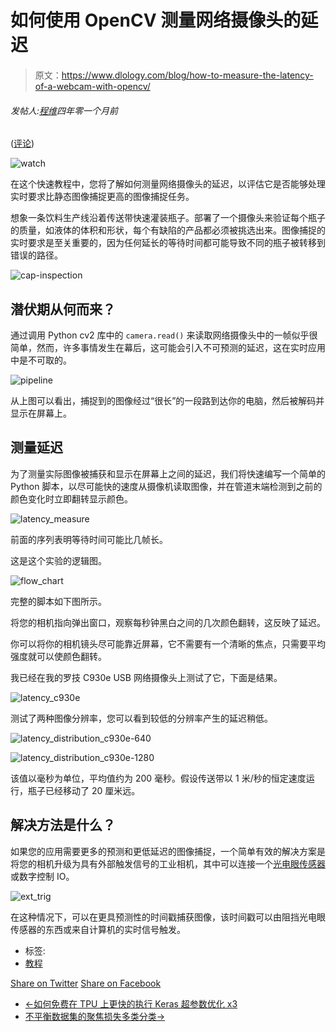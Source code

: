 # 如何使用 OpenCV 测量网络摄像头的延迟

> 原文：<https://www.dlology.com/blog/how-to-measure-the-latency-of-a-webcam-with-opencv/>

###### 发帖人:[程维](/blog/author/Chengwei/)四年零一个月前

([评论](/blog/how-to-measure-the-latency-of-a-webcam-with-opencv/#disqus_thread))

![watch](img/9c6cdfc48eab393b08e646fb387e51f9.png)

在这个快速教程中，您将了解如何测量网络摄像头的延迟，以评估它是否能够处理实时要求比静态图像捕捉更高的图像捕捉任务。

想象一条饮料生产线沿着传送带快速灌装瓶子。部署了一个摄像头来验证每个瓶子的质量，如液体的体积和形状，每个有缺陷的产品都必须被挑选出来。图像捕捉的实时要求是至关重要的，因为任何延长的等待时间都可能导致不同的瓶子被转移到错误的路径。

![cap-inspection](img/b416911fbcdaa670de209038c5ceb385.png)

## 潜伏期从何而来？

通过<g class="gr_ gr_51 gr-alert gr_gramm gr_inline_cards gr_run_anim Style multiReplace" id="51" data-gr-id="51">调用</g> Python cv2 库中的 `camera.read()` <g class="gr_ gr_51 gr-alert gr_gramm gr_inline_cards gr_disable_anim_appear Style multiReplace" id="51" data-gr-id="51">来读取网络摄像头中的一帧似乎很简单，然而，许多事情发生在幕后，这可能会引入不可预测的延迟，这在<g class="gr_ gr_46 gr-alert gr_gramm gr_inline_cards gr_run_anim Grammar only-ins doubleReplace replaceWithoutSep" id="46" data-gr-id="46">实时</g>应用中是不可取的。</g>

![pipeline](img/bda21c25d705cea230b0fcfd27d52a79.png)

从上图可以看出，捕捉到的图像经过“很长”的一段路到达你的电脑，然后被解码并显示在屏幕上。

## 测量延迟

为了测量实际图像被捕获和显示在屏幕上之间的延迟，我们将快速编写一个简单的 Python 脚本，以尽可能快的速度从摄像机读取图像，并在管道末端检测到之前的颜色变化时立即翻转显示颜色。

![latency_measure](img/363e8c708363657fd62a55f238a34ace.png)

前面的序列表明等待时间可能比几帧长。

这是这个实验的逻辑图。

![flow_chart](img/87eedbdabe05430afbbba01e208f0cf3.png)

完整的脚本<g class="gr_ gr_58 gr-alert gr_gramm gr_inline_cards gr_run_anim Grammar multiReplace" id="58" data-gr-id="58">如下图</g>所示。

将您的相机指向弹出窗口，观察每秒钟黑白之间的几次颜色翻转，这反映了延迟。

你可以将你的相机镜头尽可能靠近屏幕，它不需要有一个清晰的焦点，只需要平均强度就可以使颜色翻转。

我已经在我的罗技 C930e USB 网络摄像头上测试了它，下面是结果。

![latency_c930e](img/81d093bb77a98e4cdd9069a1039576db.png)

测试了两种图像分辨率，您可以看到较低的分辨率产生的延迟稍低。

![latency_distribution_c930e-640](img/4291aabe3e4ac48cf720fdcdae8cc096.png)

![latency_distribution_c930e-1280](img/d9bed0a8123dac4e67c7945c9136fe42.png)

该值以毫秒为单位，平均值约为 200 毫秒。假设传送带以 1 米/秒的恒定速度运行，瓶子已经移动了 20 厘米远。

## 解决方法是什么？

如果您的应用需要更多的预测和更低延迟的图像捕捉，一个简单有效的解决方案是将您的相机升级为具有外部触发信号的工业相机，其中可以连接一个[光电眼传感器](https://en.wikipedia.org/wiki/Photoelectric_sensor)或数字控制 IO。

![ext_trig](img/ae788d9010b855425ab71bd01c5dcfb1.png)

在这种情况下，可以在更具预测性的时间戳捕获图像，该时间戳可以由阻挡光电眼传感器的东西或来自计算机的实时信号触发。

*   标签:
*   [教程](/blog/tag/tutorial/)

[Share on Twitter](https://twitter.com/intent/tweet?url=https%3A//www.dlology.com/blog/how-to-measure-the-latency-of-a-webcam-with-opencv/&text=How%20to%20measure%20the%20latency%20of%20a%20WebCam%20with%20OpenCV) [Share on Facebook](https://www.facebook.com/sharer/sharer.php?u=https://www.dlology.com/blog/how-to-measure-the-latency-of-a-webcam-with-opencv/)

*   [←如何免费在 TPU 上更快的执行 Keras 超参数优化 x3](/blog/how-to-perform-keras-hyperparameter-optimization-on-tpu-for-free/)
*   [不平衡数据集的聚焦损失多类分类→](/blog/multi-class-classification-with-focal-loss-for-imbalanced-datasets/)